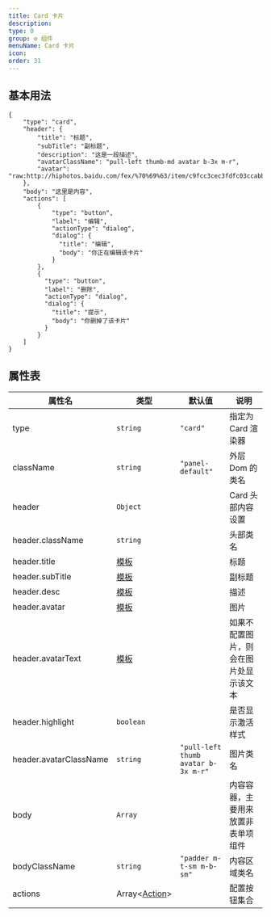 ```yaml
---
title: Card 卡片
description:
type: 0
group: ⚙ 组件
menuName: Card 卡片
icon:
order: 31
---
```


## 基本用法

```schema:height="250" scope="body"
{
    "type": "card",
    "header": {
        "title": "标题",
        "subTitle": "副标题",
        "description": "这是一段描述",
        "avatarClassName": "pull-left thumb-md avatar b-3x m-r",
        "avatar": "raw:http://hiphotos.baidu.com/fex/%70%69%63/item/c9fcc3cec3fdfc03ccabb38edd3f8794a4c22630.jpg"
    },
    "body": "这里是内容",
    "actions": [
        {
            "type": "button",
            "label": "编辑",
            "actionType": "dialog",
            "dialog": {
              "title": "编辑",
              "body": "你正在编辑该卡片"
            }
        },
        {
          "type": "button",
          "label": "删除",
          "actionType": "dialog",
          "dialog": {
            "title": "提示",
            "body": "你删掉了该卡片"
          }
        }
    ]
}
```

## 属性表

| 属性名                 | 类型                         | 默认值                              | 说明                                   |
| ---------------------- | ---------------------------- | ----------------------------------- | -------------------------------------- |
| type                   | `string`                     | `"card"`                            | 指定为 Card 渲染器                     |
| className              | `string`                     | `"panel-default"`                   | 外层 Dom 的类名                        |
| header                 | `Object`                     |                                     | Card 头部内容设置                      |
| header.className       | `string`                     |                                     | 头部类名                               |
| header.title           | [模板](../concepts/template) |                                     | 标题                                   |
| header.subTitle        | [模板](../concepts/template) |                                     | 副标题                                 |
| header.desc            | [模板](../concepts/template) |                                     | 描述                                   |
| header.avatar          | [模板](../concepts/template) |                                     | 图片                                   |
| header.avatarText      | [模板](../concepts/template) |                                     | 如果不配置图片，则会在图片处显示该文本 |
| header.highlight       | `boolean`                    |                                     | 是否显示激活样式                       |
| header.avatarClassName | `string`                     | `"pull-left thumb avatar b-3x m-r"` | 图片类名                               |
| body                   | `Array`                      |                                     | 内容容器，主要用来放置非表单项组件     |
| bodyClassName          | `string`                     | `"padder m-t-sm m-b-sm"`            | 内容区域类名                           |
| actions                | Array<[Action](./action)>    |                                     | 配置按钮集合                           |
